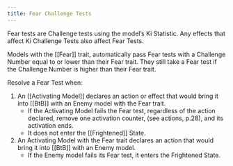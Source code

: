 ```yaml
---
title: Fear Challenge Tests
---
```

Fear tests are Challenge tests using the model’s Ki Statistic. Any effects that affect Ki Challenge Tests also affect Fear Tests.

Models with the [[Fear]] trait, automatically pass Fear tests with a Challenge Number equal to or lower than their Fear trait.
They still take a Fear test if the Challenge Number is higher than their Fear trait.

Resolve a Fear Test when:
1.	An [[Activating Model]] declares an action or effect that would bring it into [[BtB]] with an Enemy model with the Fear trait.
	- If the Activating Model fails the Fear test, regardless of the action declared, remove one activation counter, (see actions, p.28), and its activation ends.
	- It does not enter the [[Frightened]] State.
2.	An Activating Model with the Fear trait declares an action that would bring it into [[BtB]] with an Enemy model.
	- If the Enemy model fails its Fear test, it enters the Frightened State.